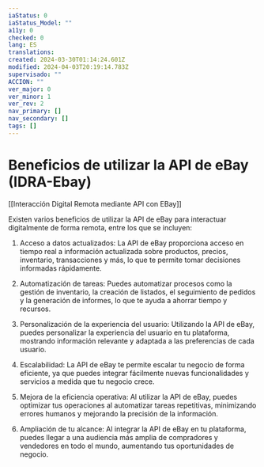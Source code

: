 ```yaml
---
iaStatus: 0
iaStatus_Model: ""
a11y: 0
checked: 0
lang: ES
translations: 
created: 2024-03-30T01:14:24.601Z
modified: 2024-04-03T20:19:14.783Z
supervisado: ""
ACCION: ""
ver_major: 0
ver_minor: 1
ver_rev: 2
nav_primary: []
nav_secondary: []
tags: []
---
```

# Beneficios de utilizar la API de eBay (IDRA-Ebay)

[[Interacción Digital Remota mediante API con EBay]]

Existen varios beneficios de utilizar la API de eBay para interactuar digitalmente de forma remota, entre los que se incluyen:

1. Acceso a datos actualizados: La API de eBay proporciona acceso en tiempo real a información actualizada sobre productos, precios, inventario, transacciones y más, lo que te permite tomar decisiones informadas rápidamente.

2. Automatización de tareas: Puedes automatizar procesos como la gestión de inventario, la creación de listados, el seguimiento de pedidos y la generación de informes, lo que te ayuda a ahorrar tiempo y recursos.

3. Personalización de la experiencia del usuario: Utilizando la API de eBay, puedes personalizar la experiencia del usuario en tu plataforma, mostrando información relevante y adaptada a las preferencias de cada usuario.

4. Escalabilidad: La API de eBay te permite escalar tu negocio de forma eficiente, ya que puedes integrar fácilmente nuevas funcionalidades y servicios a medida que tu negocio crece.

5. Mejora de la eficiencia operativa: Al utilizar la API de eBay, puedes optimizar tus operaciones al automatizar tareas repetitivas, minimizando errores humanos y mejorando la precisión de la información.

6. Ampliación de tu alcance: Al integrar la API de eBay en tu plataforma, puedes llegar a una audiencia más amplia de compradores y vendedores en todo el mundo, aumentando tus oportunidades de negocio.
